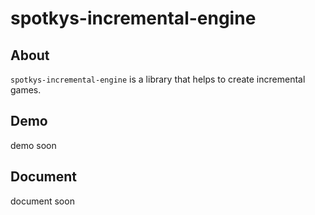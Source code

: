 # spotkys-incremental-engine
## About
`spotkys-incremental-engine` is a library that helps to create incremental games.

## Demo
demo soon

## Document
document soon
